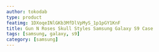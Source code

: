 ```yaml
---
author: tokodab
type: product
featimg: 1DXoqeINlGKb3MfDlVpMyS_1p1pGY1KnF
title: Gun N Roses Skull Styles Samsung Galaxy S9 Case
tags: [samsung, galaxy, s9]
category: [samsung]
---
```

